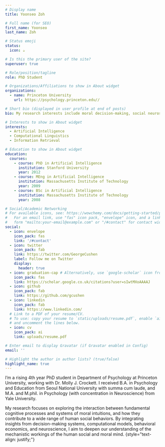 ```yaml
---
# Display name
title: Yoonseo Zoh

# Full name (for SEO)
first_name: Yoonseo
last_name: Zoh

# Status emoji
status:
  icon: ☕️

# Is this the primary user of the site?
superuser: true

# Role/position/tagline
role: PhD Student

# Organizations/Affiliations to show in About widget
organizations:
  - name: Princeton University
    url: https://psychology.princeton.edu//

# Short bio (displayed in user profile at end of posts)
bio: My research interests include moral decision-making, social neuroscience, and norm learning.

# Interests to show in About widget
interests:
  - Artificial Intelligence
  - Computational Linguistics
  - Information Retrieval

# Education to show in About widget
education:
  courses:
    - course: PhD in Artificial Intelligence
      institution: Stanford University
      year: 2012
    - course: MEng in Artificial Intelligence
      institution: Massachusetts Institute of Technology
      year: 2009
    - course: BSc in Artificial Intelligence
      institution: Massachusetts Institute of Technology
      year: 2008

# Social/Academic Networking
# For available icons, see: https://wowchemy.com/docs/getting-started/page-builder/#icons
#   For an email link, use "fas" icon pack, "envelope" icon, and a link in the
#   form "mailto:your-email@example.com" or "/#contact" for contact widget.
social:
  - icon: envelope
    icon_pack: fas
    link: '/#contact'
  - icon: twitter
    icon_pack: fab
    link: https://twitter.com/GeorgeCushen
    label: Follow me on Twitter
    display:
      header: true
  - icon: graduation-cap # Alternatively, use `google-scholar` icon from `ai` icon pack
    icon_pack: fas
    link: https://scholar.google.co.uk/citations?user=sIwtMXoAAAAJ
  - icon: github
    icon_pack: fab
    link: https://github.com/gcushen
  - icon: linkedin
    icon_pack: fab
    link: https://www.linkedin.com/
  # Link to a PDF of your resume/CV.
  # To use: copy your resume to `static/uploads/resume.pdf`, enable `ai` icons in `params.yaml`,
  # and uncomment the lines below.
  - icon: cv
    icon_pack: ai
    link: uploads/resume.pdf

# Enter email to display Gravatar (if Gravatar enabled in Config)
email: ''

# Highlight the author in author lists? (true/false)
highlight_name: true
---
```


I’m a rising 4th year PhD student in Department of Psychology at Princeton University, working with Dr. Molly J. Crockett. I received B.A. in Psychology and Education from Seoul National University with summa cum laude, and M.A. and M.phil. in Psychology (with concentration in Neuroscience) from Yale University.

My research focuses on exploring the interaction between fundamental cognitive processes and systems of moral intuitions, and how they contribute to a wide range of human social behaviors. By integrating insights from decision-making systems, computational models, behavioral economics, and neuroscience, I aim to deepen our understanding of the mechanistic workings of the human social and moral mind.
{style="text-align: justify;"}
